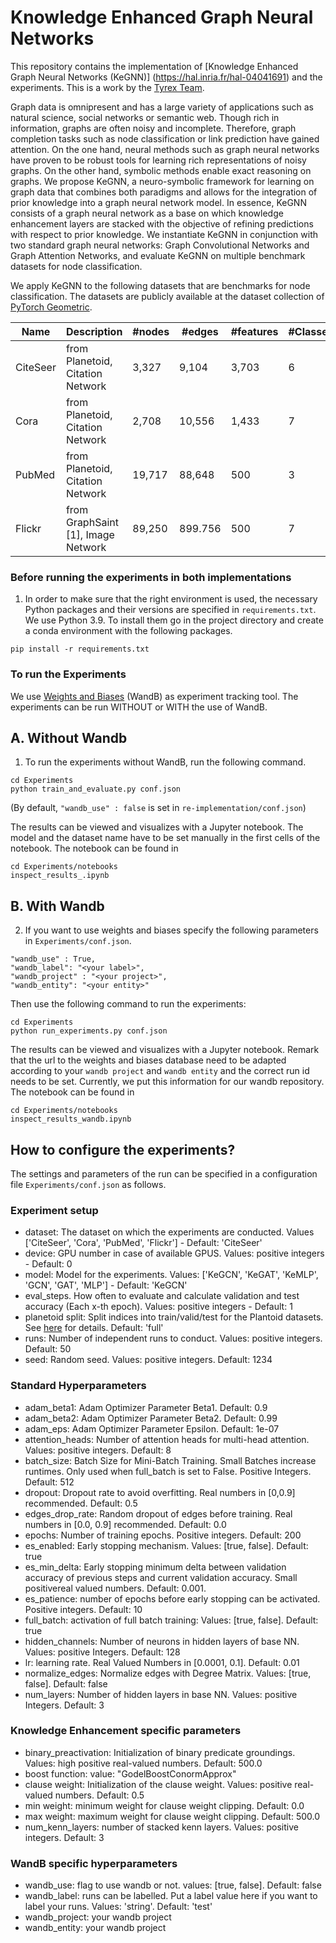 # Knowledge Enhanced Graph Neural Networks

This repository contains the implementation of [Knowledge Enhanced Graph Neural Networks (KeGNN)] (https://hal.inria.fr/hal-04041691) and the experiments. 
This is a work by the [Tyrex Team](https://tyrex.inria.fr/). 

Graph data is omnipresent and has a large variety of applications such as natural science, social networks or semantic web. 
Though rich in information, graphs are often noisy and incomplete. Therefore, graph completion tasks such as node classification or link prediction have gained attention. 
On the one hand, neural methods such as graph neural networks have proven to be robust tools for learning rich representations of noisy graphs. 
On the other hand, symbolic methods enable exact reasoning on graphs. 
We propose KeGNN, a neuro-symbolic framework for learning on graph data that combines both paradigms and allows for the integration of prior knowledge into a graph neural network model. 
In essence, KeGNN consists of a graph neural network as a base on which knowledge enhancement layers are stacked with the objective of refining predictions with respect to prior knowledge. 
We instantiate KeGNN in conjunction with two standard graph neural networks: Graph Convolutional Networks and Graph Attention Networks, and evaluate KeGNN on multiple benchmark datasets for node classification.

We apply KeGNN to the following datasets that are benchmarks for node classification.
The datasets are publicly available at the dataset collection of [PyTorch Geometric](https://github.com/pyg-team/pytorch_geometric). 

| Name     | Description                        | #nodes | #edges  | #features | #Classes | Task                 |
|----------|------------------------------------|--------|---------|-----------|----------|----------------------|
| CiteSeer | from Planetoid, Citation Network   | 3,327  | 9,104   | 3,703     | 6        | Node classification  |
| Cora     | from Planetoid, Citation Network   | 2,708  | 10,556  | 1,433     | 7        | Node Classification  |
| PubMed   | from Planetoid, Citation Network   | 19,717 | 88,648  | 500       | 3        | Node Classification  |
| Flickr   | from GraphSaint [1], Image Network | 89,250 | 899.756 | 500       | 7        | Node Classification  |

### Before running the experiments in both implementations
1. In order to make sure that the right environment is used, the necessary Python packages and their versions are specified in `requirements.txt`. 
We use Python 3.9. 
To install them go in the project directory and create a conda environment with the following packages. 
```
pip install -r requirements.txt
``` 

### To run the Experiments 
We use [Weights and Biases](https://wandb.ai/site) (WandB) as experiment tracking tool. The experiments can be run WITHOUT or WITH  the use of WandB.
## A. Without Wandb
1. To run the experiments without WandB, run the following command. 

```
cd Experiments
python train_and_evaluate.py conf.json 
```

(By default, ```"wandb_use" : false``` is set in `re-implementation/conf.json`)  

The results can be viewed and visualizes with a Jupyter notebook.
The model and the dataset name have to be set manually in the first cells of the notebook.
The notebook can be found in 
```
cd Experiments/notebooks
inspect_results_.ipynb
```


## B. With Wandb
2. If you want to use weights and biases specify the following parameters in  `Experiments/conf.json`.
```
"wandb_use" : True,
"wandb_label": "<your label>",
"wandb_project" : "<your project>",
"wandb_entity": "<your entity>"
```

Then use the following command to run the experiments: 
```
cd Experiments
python run_experiments.py conf.json
```

The results can be viewed and visualizes with a Jupyter notebook.
Remark that the url to the weights and biases database need to be adapted according to your `wandb project` and `wandb entity` and the correct run id needs to be set. 
Currently, we put this information for our wandb repository. 
The notebook can be found in 
```
cd Experiments/notebooks
inspect_results_wandb.ipynb
```

## How to configure the experiments? 
The settings and parameters of the run can be specified in a configuration file `Experiments/conf.json` as follows.

### Experiment setup 
- dataset: The dataset on which the experiments are conducted. Values ['CiteSeer', 'Cora', 'PubMed', 'Flickr'] - Default: 'CiteSeer'
- device: GPU number in case of available GPUS. Values: positive integers - Default: 0
- model: Model for the experiments. Values: ['KeGCN', 'KeGAT', 'KeMLP', 'GCN', 'GAT', 'MLP'] - Default: 'KeGCN'
- eval_steps. How often to evaluate and calculate validation and test accuracy (Each x-th epoch). Values: positive integers - Default: 1 
- planetoid split: Split indices into train/valid/test for the Plantoid datasets. See [here](https://pytorch-geometric.readthedocs.io/en/latest/generated/torch_geometric.datasets.Planetoid.html#torch_geometric.datasets.Planetoid) for details. Default: 'full'
- runs: Number of independent runs to conduct. Values: positive integers. Default: 50
- seed: Random seed. Values: positive integers. Default: 1234

### Standard Hyperparameters
- adam_beta1: Adam Optimizer Parameter Beta1. Default: 0.9
- adam_beta2: Adam Optimizer Parameter Beta2. Default: 0.99
- adam_eps: Adam Optimizer Parameter Epsilon. Default: 1e-07
- attention_heads: Number of attention heads for multi-head attention. Values: positive integers. Default: 8
- batch_size: Batch Size for Mini-Batch Training. Small Batches increase runtimes. Only used when full_batch is set to False. Positive Integers. Default: 512
- dropout: Dropout rate to avoid overfitting. Real numbers in [0,0.9] recommended. Default: 0.5
- edges_drop_rate: Random dropout of edges before training. Real numbers in [0.0, 0.9] recommended. Default: 0.0
- epochs: Number of training epochs. Positive integers. Default: 200
- es_enabled: Early stopping mechanism. Values: [true, false]. Default: true
- es_min_delta: Early stopping minimum delta between validation accuracy of previous steps and current validation accuracy. Small positivereal valued numbers. Default: 0.001.
- es_patience: number of epochs before early stopping can be activated. Positive integers. Default: 10
- full_batch: activation of full batch training: Values: [true, false]. Default: true
- hidden_channels: Number of neurons in hidden layers of base NN. Values: positive Integers. Default: 128
- lr: learning rate. Real Valued Numbers in [0.0001, 0.1]. Default: 0.01
- normalize_edges: Normalize edges with Degree Matrix. Values: [true, false]. Default: false
- num_layers: Number of hidden layers in base NN. Values: positive Integers. Default: 3


### Knowledge Enhancement specific parameters
- binary_preactivation: Initialization of binary predicate groundings. Values: high positive real-valued numbers. Default: 500.0
- boost function: value: "GodelBoostConormApprox"
- clause weight: Initialization of the clause weight. Values: positive real-valued numbers. Default: 0.5
- min weight: minimum weight for clause weight clipping. Default: 0.0
- max weight: maximum weight for clause weight clipping. Default: 500.0
- num_kenn_layers: number of stacked kenn layers. Values: positive integers. Default: 3


### WandB specific hyperparameters
- wandb_use: flag to use wandb or not. values: [true, false]. Default: false
- wandb_label: runs can be labelled. Put a label value here if you want to label your runs. Values: 'string'. Default: 'test'
- wandb_project: your wandb project
- wandb_entity: your wandb project 








